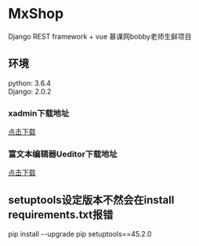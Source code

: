 # MxShop
Django REST framework + vue 慕课网bobby老师生鲜项目<br />

## 环境
python: 3.6.4<br /> 
Django: 2.0.2
### xadmin下载地址
[点击下载](https://github.com/sshwsfc/xadmin/tree/django2)<br /> 
### 富文本编辑器Ueditor下载地址
[点击下载](https://github.com/twz915/DjangoUeditor3/)<br /> 
## setuptools设定版本不然会在install requirements.txt报错
pip install --upgrade pip setuptools==45.2.0



